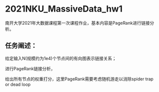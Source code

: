 # 2021NKU_MassiveData_hw1

南开大学2021年大数据课程第一次课程作业，基本内容是PageRank进行链接分析。

## 任务阐述：

给定输入N(规模约为1e4)个节点间的有向图表示链接关系；

进行PageRank链接分析，

给出所有节点的权重打分，这里PageRank需要考虑随机游走以消除spider trap or dead loop

